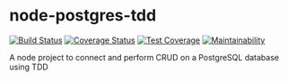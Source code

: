 # node-postgres-tdd

[![Build Status](https://travis-ci.com/josh-wer/node-postgres-tdd.svg?branch=master)](https://travis-ci.com/josh-wer/node-postgres-tdd)
[![Coverage Status](https://coveralls.io/repos/github/josh-wer/node-postgres-tdd/badge.svg)](https://coveralls.io/github/josh-wer/node-postgres-tdd)
[![Test Coverage](https://api.codeclimate.com/v1/badges/7afa4219de86677f3a1a/test_coverage)](https://codeclimate.com/github/josh-wer/node-postgres-tdd/test_coverage)
[![Maintainability](https://api.codeclimate.com/v1/badges/7afa4219de86677f3a1a/maintainability)](https://codeclimate.com/github/josh-wer/node-postgres-tdd/maintainability)

A node project to connect and perform CRUD on a PostgreSQL database using TDD
